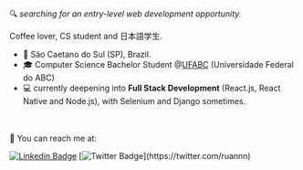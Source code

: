 :mag: *searching for an entry-level web development opportunity.*



Coffee lover, CS student and 日本語学生.
  
* :round_pushpin: São Caetano do Sul (SP), Brazil. 
* :mortar_board: Computer Science Bachelor Student @<a href="http://www.ufabc.edu.br">UFABC</a> (Universidade Federal do ABC)
* :computer: currently deepening into <b>Full Stack Development</b> (React.js, React Native and Node.js), with Selenium and Django sometimes.


<br></br>
:email: You can reach me at:

[![Linkedin Badge](https://img.shields.io/badge/-LinkedIn-blue?style=flat-square&logo=Linkedin&logoColor=white&link=https://www.linkedin.com/in/felipefialho)](https://www.linkedin.com/in/ruanrf)
[![Twitter Badge](https://img.shields.io/badge/-Twitter-1ca0f1?style=flat-square&labelColor=1ca0f1&logo=twitter&logoColor=white&link=https://twitter.com/felipefialho_)](https://twitter.com/ruannn)
 
